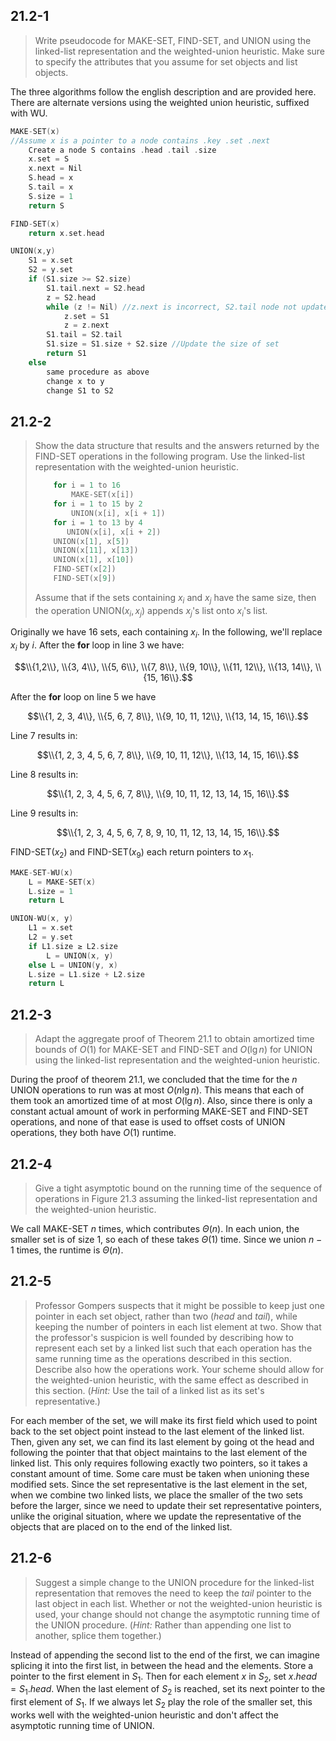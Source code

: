 ## 21.2-1

> Write pseudocode for $\text{MAKE-SET}$, $\text{FIND-SET}$, and $\text{UNION}$ using the linked-list representation and the weighted-union heuristic. Make sure to specify the attributes that you assume for set objects and list objects.

The three algorithms follow the english description and are provided here. There are alternate versions using the weighted union heuristic, suffixed with $\text{WU}$.

```cpp
MAKE-SET(x)
//Assume x is a pointer to a node contains .key .set .next
    Create a node S contains .head .tail .size
    x.set = S
    x.next = Nil
    S.head = x
    S.tail = x
    S.size = 1
    return S
```

```cpp
FIND-SET(x)
    return x.set.head
```

```cpp
UNION(x,y)
    S1 = x.set
    S2 = y.set
    if (S1.size >= S2.size)
        S1.tail.next = S2.head
        z = S2.head
        while (z != Nil) //z.next is incorrect, S2.tail node not updated
            z.set = S1
            z = z.next
        S1.tail = S2.tail
        S1.size = S1.size + S2.size //Update the size of set
        return S1
    else 
        same procedure as above 
        change x to y 
        change S1 to S2
```

## 21.2-2

> Show the data structure that results and the answers returned by the $\text{FIND-SET}$ operations in the following program. Use the linked-list representation with the weighted-union heuristic.
>
> ```cpp
>     for i = 1 to 16
>         MAKE-SET(x[i])
>     for i = 1 to 15 by 2
>         UNION(x[i], x[i + 1])
>     for i = 1 to 13 by 4
>        UNION(x[i], x[i + 2])
>     UNION(x[1], x[5])
>     UNION(x[11], x[13])
>     UNION(x[1], x[10])
>     FIND-SET(x[2])
>     FIND-SET(x[9])
> ```
>
> Assume that if the sets containing $x_i$ and $x_j$ have the same size, then the operation $\text{UNION}(x_i, x_j)$ appends $x_j$'s list onto $x_i$'s list.

Originally we have $16$ sets, each containing $x_i$. In the following, we'll replace $x_i$ by $i$. After the **for** loop in line 3 we have:

$$\\{1,2\\}, \\{3, 4\\}, \\{5, 6\\}, \\{7, 8\\}, \\{9, 10\\}, \\{11, 12\\}, \\{13, 14\\}, \\{15, 16\\}.$$

After the **for** loop on line 5 we have

$$\\{1, 2, 3, 4\\}, \\{5, 6, 7, 8\\}, \\{9, 10, 11, 12\\}, \\{13, 14, 15, 16\\}.$$

Line 7 results in:

$$\\{1, 2, 3, 4, 5, 6, 7, 8\\}, \\{9, 10, 11, 12\\}, \\{13, 14, 15, 16\\}.$$

Line 8 results in:

$$\\{1, 2, 3, 4, 5, 6, 7, 8\\}, \\{9, 10, 11, 12, 13, 14, 15, 16\\}.$$

Line 9 results in:

$$\\{1, 2, 3, 4, 5, 6, 7, 8, 9, 10, 11, 12, 13, 14, 15, 16\\}.$$

$\text{FIND-SET}(x_2)$ and $\text{FIND-SET}(x_9)$ each return pointers to $x_1$.

```cpp
MAKE-SET-WU(x)
    L = MAKE-SET(x)
    L.size = 1
    return L
```

```cpp
UNION-WU(x, y)
    L1 = x.set
    L2 = y.set
    if L1.size ≥ L2.size
        L = UNION(x, y)
    else L = UNION(y, x)
    L.size = L1.size + L2.size
    return L
```

## 21.2-3

> Adapt the aggregate proof of Theorem 21.1 to obtain amortized time bounds of $O(1)$ for $\text{MAKE-SET}$ and $\text{FIND-SET}$ and $O(\lg n)$ for $\text{UNION}$ using the linked-list representation and the weighted-union heuristic.

During the proof of theorem 21.1, we concluded that the time for the $n$ $\text{UNION}$ operations to run was at most $O(n \lg n)$. This means that each of them took an amortized time of at most $O(\lg n)$. Also, since there is only a constant actual amount of work in performing $\text{MAKE-SET}$ and $\text{FIND-SET}$ operations, and none of that ease is used to offset costs of $\text{UNION}$ operations, they both have $O(1)$ runtime.

## 21.2-4

> Give a tight asymptotic bound on the running time of the sequence of operations in Figure 21.3 assuming the linked-list representation and the weighted-union heuristic.

We call $\text{MAKE-SET}$ $n$ times, which contributes $\Theta(n)$. In each union, the smaller set is of size $1$, so each of these takes $\Theta(1)$ time. Since we union $n - 1$ times, the runtime is $\Theta(n)$.

## 21.2-5

> Professor Gompers suspects that it might be possible to keep just one pointer in each set object, rather than two ($head$ and $tail$), while keeping the number of pointers in each list element at two. Show that the professor's suspicion is well founded by describing how to represent each set by a linked list such that each operation has the same running time as the operations described in this section. Describe also how the operations work. Your scheme should allow for the weighted-union heuristic, with the same effect as described in this section. ($\textit{Hint:}$ Use the tail of a linked list as its set's representative.)

For each member of the set, we will make its first field which used to point back to the set object point instead to the last element of the linked list. Then, given any set, we can find its last element by going ot the head and following the pointer that that object maintains to the last element of the linked list. This only requires following exactly two pointers, so it takes a constant amount of time. Some care must be taken when unioning these modified sets. Since the set representative is the last element in the set, when we combine two linked lists, we place the smaller of the two sets before the larger, since we need to update their set representative pointers, unlike the original situation, where we update the representative of the objects that are placed on to the end of the linked list.

## 21.2-6

> Suggest a simple change to the $\text{UNION}$ procedure for the linked-list representation that removes the need to keep the $tail$ pointer to the last object in each list. Whether or not the weighted-union heuristic is used, your change should not change the asymptotic running time of the $\text{UNION}$ procedure. ($\textit{Hint:}$ Rather than appending one list to another, splice them together.)

Instead of appending the second list to the end of the first, we can imagine splicing it into the first list, in between the head and the elements. Store a pointer to the first element in $S_1$. Then for each element $x$ in $S_2$, set $x.head = S_1.head$. When the last element of $S_2$ is reached, set its next pointer to the first element of $S_1$. If we always let $S_2$ play the role of the smaller set, this works well with the weighted-union heuristic and don't affect the asymptotic running time of $\text{UNION}$.
